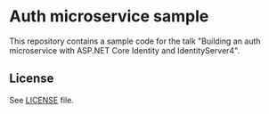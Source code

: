 # Auth microservice sample

This repository contains a sample code for the talk "Building an auth microservice with ASP.NET Core Identity and IdentityServer4".

## License

See [LICENSE](LICENSE) file.
